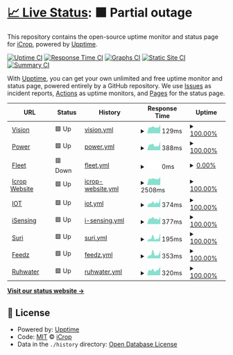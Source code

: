 # [📈 Live Status](https://icroptec.github.io/uptime-monitor): <!--live status--> **🟧 Partial outage**

This repository contains the open-source uptime monitor and status page for [iCrop](https://icrop.com.br), powered by [Upptime](https://github.com/upptime/upptime).

[![Uptime CI](https://github.com/icroptec/uptime-monitor/workflows/Uptime%20CI/badge.svg)](https://github.com/icroptec/uptime-monitor/actions?query=workflow%3A%22Uptime+CI%22)
[![Response Time CI](https://github.com/icroptec/uptime-monitor/workflows/Response%20Time%20CI/badge.svg)](https://github.com/icroptec/uptime-monitor/actions?query=workflow%3A%22Response+Time+CI%22)
[![Graphs CI](https://github.com/icroptec/uptime-monitor/workflows/Graphs%20CI/badge.svg)](https://github.com/icroptec/uptime-monitor/actions?query=workflow%3A%22Graphs+CI%22)
[![Static Site CI](https://github.com/icroptec/uptime-monitor/workflows/Static%20Site%20CI/badge.svg)](https://github.com/icroptec/uptime-monitor/actions?query=workflow%3A%22Static+Site+CI%22)
[![Summary CI](https://github.com/icroptec/uptime-monitor/workflows/Summary%20CI/badge.svg)](https://github.com/icroptec/uptime-monitor/actions?query=workflow%3A%22Summary+CI%22)

With [Upptime](https://upptime.js.org), you can get your own unlimited and free uptime monitor and status page, powered entirely by a GitHub repository. We use [Issues](https://github.com/icroptec/uptime-monitor/issues) as incident reports, [Actions](https://github.com/icroptec/uptime-monitor/actions) as uptime monitors, and [Pages](https://icroptec.github.io/uptime-monitor) for the status page.

<!--start: status pages-->
<!-- This summary is generated by Upptime (https://github.com/upptime/upptime) -->
<!-- Do not edit this manually, your changes will be overwritten -->
<!-- prettier-ignore -->
| URL | Status | History | Response Time | Uptime |
| --- | ------ | ------- | ------------- | ------ |
| <img alt="" src="https://favicons.githubusercontent.com/null" height="13"> [Vision](35.247.200.245) | 🟩 Up | [vision.yml](https://github.com/icroptec/uptime-monitor/commits/HEAD/history/vision.yml) | <details><summary><img alt="Response time graph" src="./graphs/vision/response-time-week.png" height="20"> 129ms</summary><br><a href="https://icroptec.github.io/uptime-monitor/history/vision"><img alt="Response time 132" src="https://img.shields.io/endpoint?url=https%3A%2F%2Fraw.githubusercontent.com%2Ficroptec%2Fuptime-monitor%2FHEAD%2Fapi%2Fvision%2Fresponse-time.json"></a><br><a href="https://icroptec.github.io/uptime-monitor/history/vision"><img alt="24-hour response time 118" src="https://img.shields.io/endpoint?url=https%3A%2F%2Fraw.githubusercontent.com%2Ficroptec%2Fuptime-monitor%2FHEAD%2Fapi%2Fvision%2Fresponse-time-day.json"></a><br><a href="https://icroptec.github.io/uptime-monitor/history/vision"><img alt="7-day response time 129" src="https://img.shields.io/endpoint?url=https%3A%2F%2Fraw.githubusercontent.com%2Ficroptec%2Fuptime-monitor%2FHEAD%2Fapi%2Fvision%2Fresponse-time-week.json"></a><br><a href="https://icroptec.github.io/uptime-monitor/history/vision"><img alt="30-day response time 132" src="https://img.shields.io/endpoint?url=https%3A%2F%2Fraw.githubusercontent.com%2Ficroptec%2Fuptime-monitor%2FHEAD%2Fapi%2Fvision%2Fresponse-time-month.json"></a><br><a href="https://icroptec.github.io/uptime-monitor/history/vision"><img alt="1-year response time 132" src="https://img.shields.io/endpoint?url=https%3A%2F%2Fraw.githubusercontent.com%2Ficroptec%2Fuptime-monitor%2FHEAD%2Fapi%2Fvision%2Fresponse-time-year.json"></a></details> | <details><summary><a href="https://icroptec.github.io/uptime-monitor/history/vision">100.00%</a></summary><a href="https://icroptec.github.io/uptime-monitor/history/vision"><img alt="All-time uptime 99.88%" src="https://img.shields.io/endpoint?url=https%3A%2F%2Fraw.githubusercontent.com%2Ficroptec%2Fuptime-monitor%2FHEAD%2Fapi%2Fvision%2Fuptime.json"></a><br><a href="https://icroptec.github.io/uptime-monitor/history/vision"><img alt="24-hour uptime 100.00%" src="https://img.shields.io/endpoint?url=https%3A%2F%2Fraw.githubusercontent.com%2Ficroptec%2Fuptime-monitor%2FHEAD%2Fapi%2Fvision%2Fuptime-day.json"></a><br><a href="https://icroptec.github.io/uptime-monitor/history/vision"><img alt="7-day uptime 100.00%" src="https://img.shields.io/endpoint?url=https%3A%2F%2Fraw.githubusercontent.com%2Ficroptec%2Fuptime-monitor%2FHEAD%2Fapi%2Fvision%2Fuptime-week.json"></a><br><a href="https://icroptec.github.io/uptime-monitor/history/vision"><img alt="30-day uptime 100.00%" src="https://img.shields.io/endpoint?url=https%3A%2F%2Fraw.githubusercontent.com%2Ficroptec%2Fuptime-monitor%2FHEAD%2Fapi%2Fvision%2Fuptime-month.json"></a><br><a href="https://icroptec.github.io/uptime-monitor/history/vision"><img alt="1-year uptime 99.88%" src="https://img.shields.io/endpoint?url=https%3A%2F%2Fraw.githubusercontent.com%2Ficroptec%2Fuptime-monitor%2FHEAD%2Fapi%2Fvision%2Fuptime-year.json"></a></details>
| <img alt="" src="https://favicons.githubusercontent.com/icroppower.icrop.com.br" height="13"> [Power](https://icroppower.icrop.com.br) | 🟩 Up | [power.yml](https://github.com/icroptec/uptime-monitor/commits/HEAD/history/power.yml) | <details><summary><img alt="Response time graph" src="./graphs/power/response-time-week.png" height="20"> 388ms</summary><br><a href="https://icroptec.github.io/uptime-monitor/history/power"><img alt="Response time 394" src="https://img.shields.io/endpoint?url=https%3A%2F%2Fraw.githubusercontent.com%2Ficroptec%2Fuptime-monitor%2FHEAD%2Fapi%2Fpower%2Fresponse-time.json"></a><br><a href="https://icroptec.github.io/uptime-monitor/history/power"><img alt="24-hour response time 457" src="https://img.shields.io/endpoint?url=https%3A%2F%2Fraw.githubusercontent.com%2Ficroptec%2Fuptime-monitor%2FHEAD%2Fapi%2Fpower%2Fresponse-time-day.json"></a><br><a href="https://icroptec.github.io/uptime-monitor/history/power"><img alt="7-day response time 388" src="https://img.shields.io/endpoint?url=https%3A%2F%2Fraw.githubusercontent.com%2Ficroptec%2Fuptime-monitor%2FHEAD%2Fapi%2Fpower%2Fresponse-time-week.json"></a><br><a href="https://icroptec.github.io/uptime-monitor/history/power"><img alt="30-day response time 396" src="https://img.shields.io/endpoint?url=https%3A%2F%2Fraw.githubusercontent.com%2Ficroptec%2Fuptime-monitor%2FHEAD%2Fapi%2Fpower%2Fresponse-time-month.json"></a><br><a href="https://icroptec.github.io/uptime-monitor/history/power"><img alt="1-year response time 394" src="https://img.shields.io/endpoint?url=https%3A%2F%2Fraw.githubusercontent.com%2Ficroptec%2Fuptime-monitor%2FHEAD%2Fapi%2Fpower%2Fresponse-time-year.json"></a></details> | <details><summary><a href="https://icroptec.github.io/uptime-monitor/history/power">100.00%</a></summary><a href="https://icroptec.github.io/uptime-monitor/history/power"><img alt="All-time uptime 100.00%" src="https://img.shields.io/endpoint?url=https%3A%2F%2Fraw.githubusercontent.com%2Ficroptec%2Fuptime-monitor%2FHEAD%2Fapi%2Fpower%2Fuptime.json"></a><br><a href="https://icroptec.github.io/uptime-monitor/history/power"><img alt="24-hour uptime 100.00%" src="https://img.shields.io/endpoint?url=https%3A%2F%2Fraw.githubusercontent.com%2Ficroptec%2Fuptime-monitor%2FHEAD%2Fapi%2Fpower%2Fuptime-day.json"></a><br><a href="https://icroptec.github.io/uptime-monitor/history/power"><img alt="7-day uptime 100.00%" src="https://img.shields.io/endpoint?url=https%3A%2F%2Fraw.githubusercontent.com%2Ficroptec%2Fuptime-monitor%2FHEAD%2Fapi%2Fpower%2Fuptime-week.json"></a><br><a href="https://icroptec.github.io/uptime-monitor/history/power"><img alt="30-day uptime 100.00%" src="https://img.shields.io/endpoint?url=https%3A%2F%2Fraw.githubusercontent.com%2Ficroptec%2Fuptime-monitor%2FHEAD%2Fapi%2Fpower%2Fuptime-month.json"></a><br><a href="https://icroptec.github.io/uptime-monitor/history/power"><img alt="1-year uptime 100.00%" src="https://img.shields.io/endpoint?url=https%3A%2F%2Fraw.githubusercontent.com%2Ficroptec%2Fuptime-monitor%2FHEAD%2Fapi%2Fpower%2Fuptime-year.json"></a></details>
| <img alt="" src="https://favicons.githubusercontent.com/fleet.icrop.online" height="13"> [Fleet](https://fleet.icrop.online) | 🟥 Down | [fleet.yml](https://github.com/icroptec/uptime-monitor/commits/HEAD/history/fleet.yml) | <details><summary><img alt="Response time graph" src="./graphs/fleet/response-time-week.png" height="20"> 0ms</summary><br><a href="https://icroptec.github.io/uptime-monitor/history/fleet"><img alt="Response time 150" src="https://img.shields.io/endpoint?url=https%3A%2F%2Fraw.githubusercontent.com%2Ficroptec%2Fuptime-monitor%2FHEAD%2Fapi%2Ffleet%2Fresponse-time.json"></a><br><a href="https://icroptec.github.io/uptime-monitor/history/fleet"><img alt="24-hour response time 0" src="https://img.shields.io/endpoint?url=https%3A%2F%2Fraw.githubusercontent.com%2Ficroptec%2Fuptime-monitor%2FHEAD%2Fapi%2Ffleet%2Fresponse-time-day.json"></a><br><a href="https://icroptec.github.io/uptime-monitor/history/fleet"><img alt="7-day response time 0" src="https://img.shields.io/endpoint?url=https%3A%2F%2Fraw.githubusercontent.com%2Ficroptec%2Fuptime-monitor%2FHEAD%2Fapi%2Ffleet%2Fresponse-time-week.json"></a><br><a href="https://icroptec.github.io/uptime-monitor/history/fleet"><img alt="30-day response time 151" src="https://img.shields.io/endpoint?url=https%3A%2F%2Fraw.githubusercontent.com%2Ficroptec%2Fuptime-monitor%2FHEAD%2Fapi%2Ffleet%2Fresponse-time-month.json"></a><br><a href="https://icroptec.github.io/uptime-monitor/history/fleet"><img alt="1-year response time 150" src="https://img.shields.io/endpoint?url=https%3A%2F%2Fraw.githubusercontent.com%2Ficroptec%2Fuptime-monitor%2FHEAD%2Fapi%2Ffleet%2Fresponse-time-year.json"></a></details> | <details><summary><a href="https://icroptec.github.io/uptime-monitor/history/fleet">0.00%</a></summary><a href="https://icroptec.github.io/uptime-monitor/history/fleet"><img alt="All-time uptime 37.64%" src="https://img.shields.io/endpoint?url=https%3A%2F%2Fraw.githubusercontent.com%2Ficroptec%2Fuptime-monitor%2FHEAD%2Fapi%2Ffleet%2Fuptime.json"></a><br><a href="https://icroptec.github.io/uptime-monitor/history/fleet"><img alt="24-hour uptime 0.00%" src="https://img.shields.io/endpoint?url=https%3A%2F%2Fraw.githubusercontent.com%2Ficroptec%2Fuptime-monitor%2FHEAD%2Fapi%2Ffleet%2Fuptime-day.json"></a><br><a href="https://icroptec.github.io/uptime-monitor/history/fleet"><img alt="7-day uptime 0.00%" src="https://img.shields.io/endpoint?url=https%3A%2F%2Fraw.githubusercontent.com%2Ficroptec%2Fuptime-monitor%2FHEAD%2Fapi%2Ffleet%2Fuptime-week.json"></a><br><a href="https://icroptec.github.io/uptime-monitor/history/fleet"><img alt="30-day uptime 36.27%" src="https://img.shields.io/endpoint?url=https%3A%2F%2Fraw.githubusercontent.com%2Ficroptec%2Fuptime-monitor%2FHEAD%2Fapi%2Ffleet%2Fuptime-month.json"></a><br><a href="https://icroptec.github.io/uptime-monitor/history/fleet"><img alt="1-year uptime 37.64%" src="https://img.shields.io/endpoint?url=https%3A%2F%2Fraw.githubusercontent.com%2Ficroptec%2Fuptime-monitor%2FHEAD%2Fapi%2Ffleet%2Fuptime-year.json"></a></details>
| <img alt="" src="https://favicons.githubusercontent.com/icrop.com.br" height="13"> [Icrop Website](https://icrop.com.br) | 🟩 Up | [icrop-website.yml](https://github.com/icroptec/uptime-monitor/commits/HEAD/history/icrop-website.yml) | <details><summary><img alt="Response time graph" src="./graphs/icrop-website/response-time-week.png" height="20"> 2508ms</summary><br><a href="https://icroptec.github.io/uptime-monitor/history/icrop-website"><img alt="Response time 2996" src="https://img.shields.io/endpoint?url=https%3A%2F%2Fraw.githubusercontent.com%2Ficroptec%2Fuptime-monitor%2FHEAD%2Fapi%2Ficrop-website%2Fresponse-time.json"></a><br><a href="https://icroptec.github.io/uptime-monitor/history/icrop-website"><img alt="24-hour response time 2299" src="https://img.shields.io/endpoint?url=https%3A%2F%2Fraw.githubusercontent.com%2Ficroptec%2Fuptime-monitor%2FHEAD%2Fapi%2Ficrop-website%2Fresponse-time-day.json"></a><br><a href="https://icroptec.github.io/uptime-monitor/history/icrop-website"><img alt="7-day response time 2508" src="https://img.shields.io/endpoint?url=https%3A%2F%2Fraw.githubusercontent.com%2Ficroptec%2Fuptime-monitor%2FHEAD%2Fapi%2Ficrop-website%2Fresponse-time-week.json"></a><br><a href="https://icroptec.github.io/uptime-monitor/history/icrop-website"><img alt="30-day response time 3050" src="https://img.shields.io/endpoint?url=https%3A%2F%2Fraw.githubusercontent.com%2Ficroptec%2Fuptime-monitor%2FHEAD%2Fapi%2Ficrop-website%2Fresponse-time-month.json"></a><br><a href="https://icroptec.github.io/uptime-monitor/history/icrop-website"><img alt="1-year response time 2996" src="https://img.shields.io/endpoint?url=https%3A%2F%2Fraw.githubusercontent.com%2Ficroptec%2Fuptime-monitor%2FHEAD%2Fapi%2Ficrop-website%2Fresponse-time-year.json"></a></details> | <details><summary><a href="https://icroptec.github.io/uptime-monitor/history/icrop-website">100.00%</a></summary><a href="https://icroptec.github.io/uptime-monitor/history/icrop-website"><img alt="All-time uptime 100.00%" src="https://img.shields.io/endpoint?url=https%3A%2F%2Fraw.githubusercontent.com%2Ficroptec%2Fuptime-monitor%2FHEAD%2Fapi%2Ficrop-website%2Fuptime.json"></a><br><a href="https://icroptec.github.io/uptime-monitor/history/icrop-website"><img alt="24-hour uptime 100.00%" src="https://img.shields.io/endpoint?url=https%3A%2F%2Fraw.githubusercontent.com%2Ficroptec%2Fuptime-monitor%2FHEAD%2Fapi%2Ficrop-website%2Fuptime-day.json"></a><br><a href="https://icroptec.github.io/uptime-monitor/history/icrop-website"><img alt="7-day uptime 100.00%" src="https://img.shields.io/endpoint?url=https%3A%2F%2Fraw.githubusercontent.com%2Ficroptec%2Fuptime-monitor%2FHEAD%2Fapi%2Ficrop-website%2Fuptime-week.json"></a><br><a href="https://icroptec.github.io/uptime-monitor/history/icrop-website"><img alt="30-day uptime 100.00%" src="https://img.shields.io/endpoint?url=https%3A%2F%2Fraw.githubusercontent.com%2Ficroptec%2Fuptime-monitor%2FHEAD%2Fapi%2Ficrop-website%2Fuptime-month.json"></a><br><a href="https://icroptec.github.io/uptime-monitor/history/icrop-website"><img alt="1-year uptime 100.00%" src="https://img.shields.io/endpoint?url=https%3A%2F%2Fraw.githubusercontent.com%2Ficroptec%2Fuptime-monitor%2FHEAD%2Fapi%2Ficrop-website%2Fuptime-year.json"></a></details>
| <img alt="" src="https://favicons.githubusercontent.com/iot.icrop.com.br" height="13"> [IOT](https://iot.icrop.com.br) | 🟩 Up | [iot.yml](https://github.com/icroptec/uptime-monitor/commits/HEAD/history/iot.yml) | <details><summary><img alt="Response time graph" src="./graphs/iot/response-time-week.png" height="20"> 374ms</summary><br><a href="https://icroptec.github.io/uptime-monitor/history/iot"><img alt="Response time 388" src="https://img.shields.io/endpoint?url=https%3A%2F%2Fraw.githubusercontent.com%2Ficroptec%2Fuptime-monitor%2FHEAD%2Fapi%2Fiot%2Fresponse-time.json"></a><br><a href="https://icroptec.github.io/uptime-monitor/history/iot"><img alt="24-hour response time 282" src="https://img.shields.io/endpoint?url=https%3A%2F%2Fraw.githubusercontent.com%2Ficroptec%2Fuptime-monitor%2FHEAD%2Fapi%2Fiot%2Fresponse-time-day.json"></a><br><a href="https://icroptec.github.io/uptime-monitor/history/iot"><img alt="7-day response time 374" src="https://img.shields.io/endpoint?url=https%3A%2F%2Fraw.githubusercontent.com%2Ficroptec%2Fuptime-monitor%2FHEAD%2Fapi%2Fiot%2Fresponse-time-week.json"></a><br><a href="https://icroptec.github.io/uptime-monitor/history/iot"><img alt="30-day response time 385" src="https://img.shields.io/endpoint?url=https%3A%2F%2Fraw.githubusercontent.com%2Ficroptec%2Fuptime-monitor%2FHEAD%2Fapi%2Fiot%2Fresponse-time-month.json"></a><br><a href="https://icroptec.github.io/uptime-monitor/history/iot"><img alt="1-year response time 388" src="https://img.shields.io/endpoint?url=https%3A%2F%2Fraw.githubusercontent.com%2Ficroptec%2Fuptime-monitor%2FHEAD%2Fapi%2Fiot%2Fresponse-time-year.json"></a></details> | <details><summary><a href="https://icroptec.github.io/uptime-monitor/history/iot">100.00%</a></summary><a href="https://icroptec.github.io/uptime-monitor/history/iot"><img alt="All-time uptime 100.00%" src="https://img.shields.io/endpoint?url=https%3A%2F%2Fraw.githubusercontent.com%2Ficroptec%2Fuptime-monitor%2FHEAD%2Fapi%2Fiot%2Fuptime.json"></a><br><a href="https://icroptec.github.io/uptime-monitor/history/iot"><img alt="24-hour uptime 100.00%" src="https://img.shields.io/endpoint?url=https%3A%2F%2Fraw.githubusercontent.com%2Ficroptec%2Fuptime-monitor%2FHEAD%2Fapi%2Fiot%2Fuptime-day.json"></a><br><a href="https://icroptec.github.io/uptime-monitor/history/iot"><img alt="7-day uptime 100.00%" src="https://img.shields.io/endpoint?url=https%3A%2F%2Fraw.githubusercontent.com%2Ficroptec%2Fuptime-monitor%2FHEAD%2Fapi%2Fiot%2Fuptime-week.json"></a><br><a href="https://icroptec.github.io/uptime-monitor/history/iot"><img alt="30-day uptime 100.00%" src="https://img.shields.io/endpoint?url=https%3A%2F%2Fraw.githubusercontent.com%2Ficroptec%2Fuptime-monitor%2FHEAD%2Fapi%2Fiot%2Fuptime-month.json"></a><br><a href="https://icroptec.github.io/uptime-monitor/history/iot"><img alt="1-year uptime 100.00%" src="https://img.shields.io/endpoint?url=https%3A%2F%2Fraw.githubusercontent.com%2Ficroptec%2Fuptime-monitor%2FHEAD%2Fapi%2Fiot%2Fuptime-year.json"></a></details>
| <img alt="" src="https://favicons.githubusercontent.com/isensing.icrop.com.br" height="13"> [iSensing](https://isensing.icrop.com.br) | 🟩 Up | [i-sensing.yml](https://github.com/icroptec/uptime-monitor/commits/HEAD/history/i-sensing.yml) | <details><summary><img alt="Response time graph" src="./graphs/i-sensing/response-time-week.png" height="20"> 377ms</summary><br><a href="https://icroptec.github.io/uptime-monitor/history/i-sensing"><img alt="Response time 393" src="https://img.shields.io/endpoint?url=https%3A%2F%2Fraw.githubusercontent.com%2Ficroptec%2Fuptime-monitor%2FHEAD%2Fapi%2Fi-sensing%2Fresponse-time.json"></a><br><a href="https://icroptec.github.io/uptime-monitor/history/i-sensing"><img alt="24-hour response time 293" src="https://img.shields.io/endpoint?url=https%3A%2F%2Fraw.githubusercontent.com%2Ficroptec%2Fuptime-monitor%2FHEAD%2Fapi%2Fi-sensing%2Fresponse-time-day.json"></a><br><a href="https://icroptec.github.io/uptime-monitor/history/i-sensing"><img alt="7-day response time 377" src="https://img.shields.io/endpoint?url=https%3A%2F%2Fraw.githubusercontent.com%2Ficroptec%2Fuptime-monitor%2FHEAD%2Fapi%2Fi-sensing%2Fresponse-time-week.json"></a><br><a href="https://icroptec.github.io/uptime-monitor/history/i-sensing"><img alt="30-day response time 393" src="https://img.shields.io/endpoint?url=https%3A%2F%2Fraw.githubusercontent.com%2Ficroptec%2Fuptime-monitor%2FHEAD%2Fapi%2Fi-sensing%2Fresponse-time-month.json"></a><br><a href="https://icroptec.github.io/uptime-monitor/history/i-sensing"><img alt="1-year response time 393" src="https://img.shields.io/endpoint?url=https%3A%2F%2Fraw.githubusercontent.com%2Ficroptec%2Fuptime-monitor%2FHEAD%2Fapi%2Fi-sensing%2Fresponse-time-year.json"></a></details> | <details><summary><a href="https://icroptec.github.io/uptime-monitor/history/i-sensing">100.00%</a></summary><a href="https://icroptec.github.io/uptime-monitor/history/i-sensing"><img alt="All-time uptime 100.00%" src="https://img.shields.io/endpoint?url=https%3A%2F%2Fraw.githubusercontent.com%2Ficroptec%2Fuptime-monitor%2FHEAD%2Fapi%2Fi-sensing%2Fuptime.json"></a><br><a href="https://icroptec.github.io/uptime-monitor/history/i-sensing"><img alt="24-hour uptime 100.00%" src="https://img.shields.io/endpoint?url=https%3A%2F%2Fraw.githubusercontent.com%2Ficroptec%2Fuptime-monitor%2FHEAD%2Fapi%2Fi-sensing%2Fuptime-day.json"></a><br><a href="https://icroptec.github.io/uptime-monitor/history/i-sensing"><img alt="7-day uptime 100.00%" src="https://img.shields.io/endpoint?url=https%3A%2F%2Fraw.githubusercontent.com%2Ficroptec%2Fuptime-monitor%2FHEAD%2Fapi%2Fi-sensing%2Fuptime-week.json"></a><br><a href="https://icroptec.github.io/uptime-monitor/history/i-sensing"><img alt="30-day uptime 100.00%" src="https://img.shields.io/endpoint?url=https%3A%2F%2Fraw.githubusercontent.com%2Ficroptec%2Fuptime-monitor%2FHEAD%2Fapi%2Fi-sensing%2Fuptime-month.json"></a><br><a href="https://icroptec.github.io/uptime-monitor/history/i-sensing"><img alt="1-year uptime 100.00%" src="https://img.shields.io/endpoint?url=https%3A%2F%2Fraw.githubusercontent.com%2Ficroptec%2Fuptime-monitor%2FHEAD%2Fapi%2Fi-sensing%2Fuptime-year.json"></a></details>
| <img alt="" src="https://favicons.githubusercontent.com/portal.chatbotmaker.io" height="13"> [Suri](https://portal.chatbotmaker.io) | 🟩 Up | [suri.yml](https://github.com/icroptec/uptime-monitor/commits/HEAD/history/suri.yml) | <details><summary><img alt="Response time graph" src="./graphs/suri/response-time-week.png" height="20"> 195ms</summary><br><a href="https://icroptec.github.io/uptime-monitor/history/suri"><img alt="Response time 221" src="https://img.shields.io/endpoint?url=https%3A%2F%2Fraw.githubusercontent.com%2Ficroptec%2Fuptime-monitor%2FHEAD%2Fapi%2Fsuri%2Fresponse-time.json"></a><br><a href="https://icroptec.github.io/uptime-monitor/history/suri"><img alt="24-hour response time 126" src="https://img.shields.io/endpoint?url=https%3A%2F%2Fraw.githubusercontent.com%2Ficroptec%2Fuptime-monitor%2FHEAD%2Fapi%2Fsuri%2Fresponse-time-day.json"></a><br><a href="https://icroptec.github.io/uptime-monitor/history/suri"><img alt="7-day response time 195" src="https://img.shields.io/endpoint?url=https%3A%2F%2Fraw.githubusercontent.com%2Ficroptec%2Fuptime-monitor%2FHEAD%2Fapi%2Fsuri%2Fresponse-time-week.json"></a><br><a href="https://icroptec.github.io/uptime-monitor/history/suri"><img alt="30-day response time 215" src="https://img.shields.io/endpoint?url=https%3A%2F%2Fraw.githubusercontent.com%2Ficroptec%2Fuptime-monitor%2FHEAD%2Fapi%2Fsuri%2Fresponse-time-month.json"></a><br><a href="https://icroptec.github.io/uptime-monitor/history/suri"><img alt="1-year response time 221" src="https://img.shields.io/endpoint?url=https%3A%2F%2Fraw.githubusercontent.com%2Ficroptec%2Fuptime-monitor%2FHEAD%2Fapi%2Fsuri%2Fresponse-time-year.json"></a></details> | <details><summary><a href="https://icroptec.github.io/uptime-monitor/history/suri">100.00%</a></summary><a href="https://icroptec.github.io/uptime-monitor/history/suri"><img alt="All-time uptime 100.00%" src="https://img.shields.io/endpoint?url=https%3A%2F%2Fraw.githubusercontent.com%2Ficroptec%2Fuptime-monitor%2FHEAD%2Fapi%2Fsuri%2Fuptime.json"></a><br><a href="https://icroptec.github.io/uptime-monitor/history/suri"><img alt="24-hour uptime 100.00%" src="https://img.shields.io/endpoint?url=https%3A%2F%2Fraw.githubusercontent.com%2Ficroptec%2Fuptime-monitor%2FHEAD%2Fapi%2Fsuri%2Fuptime-day.json"></a><br><a href="https://icroptec.github.io/uptime-monitor/history/suri"><img alt="7-day uptime 100.00%" src="https://img.shields.io/endpoint?url=https%3A%2F%2Fraw.githubusercontent.com%2Ficroptec%2Fuptime-monitor%2FHEAD%2Fapi%2Fsuri%2Fuptime-week.json"></a><br><a href="https://icroptec.github.io/uptime-monitor/history/suri"><img alt="30-day uptime 100.00%" src="https://img.shields.io/endpoint?url=https%3A%2F%2Fraw.githubusercontent.com%2Ficroptec%2Fuptime-monitor%2FHEAD%2Fapi%2Fsuri%2Fuptime-month.json"></a><br><a href="https://icroptec.github.io/uptime-monitor/history/suri"><img alt="1-year uptime 100.00%" src="https://img.shields.io/endpoint?url=https%3A%2F%2Fraw.githubusercontent.com%2Ficroptec%2Fuptime-monitor%2FHEAD%2Fapi%2Fsuri%2Fuptime-year.json"></a></details>
| <img alt="" src="https://favicons.githubusercontent.com/app.feedz.com.br" height="13"> [Feedz](https://app.feedz.com.br) | 🟩 Up | [feedz.yml](https://github.com/icroptec/uptime-monitor/commits/HEAD/history/feedz.yml) | <details><summary><img alt="Response time graph" src="./graphs/feedz/response-time-week.png" height="20"> 353ms</summary><br><a href="https://icroptec.github.io/uptime-monitor/history/feedz"><img alt="Response time 456" src="https://img.shields.io/endpoint?url=https%3A%2F%2Fraw.githubusercontent.com%2Ficroptec%2Fuptime-monitor%2FHEAD%2Fapi%2Ffeedz%2Fresponse-time.json"></a><br><a href="https://icroptec.github.io/uptime-monitor/history/feedz"><img alt="24-hour response time 232" src="https://img.shields.io/endpoint?url=https%3A%2F%2Fraw.githubusercontent.com%2Ficroptec%2Fuptime-monitor%2FHEAD%2Fapi%2Ffeedz%2Fresponse-time-day.json"></a><br><a href="https://icroptec.github.io/uptime-monitor/history/feedz"><img alt="7-day response time 353" src="https://img.shields.io/endpoint?url=https%3A%2F%2Fraw.githubusercontent.com%2Ficroptec%2Fuptime-monitor%2FHEAD%2Fapi%2Ffeedz%2Fresponse-time-week.json"></a><br><a href="https://icroptec.github.io/uptime-monitor/history/feedz"><img alt="30-day response time 467" src="https://img.shields.io/endpoint?url=https%3A%2F%2Fraw.githubusercontent.com%2Ficroptec%2Fuptime-monitor%2FHEAD%2Fapi%2Ffeedz%2Fresponse-time-month.json"></a><br><a href="https://icroptec.github.io/uptime-monitor/history/feedz"><img alt="1-year response time 456" src="https://img.shields.io/endpoint?url=https%3A%2F%2Fraw.githubusercontent.com%2Ficroptec%2Fuptime-monitor%2FHEAD%2Fapi%2Ffeedz%2Fresponse-time-year.json"></a></details> | <details><summary><a href="https://icroptec.github.io/uptime-monitor/history/feedz">100.00%</a></summary><a href="https://icroptec.github.io/uptime-monitor/history/feedz"><img alt="All-time uptime 100.00%" src="https://img.shields.io/endpoint?url=https%3A%2F%2Fraw.githubusercontent.com%2Ficroptec%2Fuptime-monitor%2FHEAD%2Fapi%2Ffeedz%2Fuptime.json"></a><br><a href="https://icroptec.github.io/uptime-monitor/history/feedz"><img alt="24-hour uptime 100.00%" src="https://img.shields.io/endpoint?url=https%3A%2F%2Fraw.githubusercontent.com%2Ficroptec%2Fuptime-monitor%2FHEAD%2Fapi%2Ffeedz%2Fuptime-day.json"></a><br><a href="https://icroptec.github.io/uptime-monitor/history/feedz"><img alt="7-day uptime 100.00%" src="https://img.shields.io/endpoint?url=https%3A%2F%2Fraw.githubusercontent.com%2Ficroptec%2Fuptime-monitor%2FHEAD%2Fapi%2Ffeedz%2Fuptime-week.json"></a><br><a href="https://icroptec.github.io/uptime-monitor/history/feedz"><img alt="30-day uptime 100.00%" src="https://img.shields.io/endpoint?url=https%3A%2F%2Fraw.githubusercontent.com%2Ficroptec%2Fuptime-monitor%2FHEAD%2Fapi%2Ffeedz%2Fuptime-month.json"></a><br><a href="https://icroptec.github.io/uptime-monitor/history/feedz"><img alt="1-year uptime 100.00%" src="https://img.shields.io/endpoint?url=https%3A%2F%2Fraw.githubusercontent.com%2Ficroptec%2Fuptime-monitor%2FHEAD%2Fapi%2Ffeedz%2Fuptime-year.json"></a></details>
| <img alt="" src="https://favicons.githubusercontent.com/api.ruhwater.com.br" height="13"> [Ruhwater](https://api.ruhwater.com.br/gateway) | 🟩 Up | [ruhwater.yml](https://github.com/icroptec/uptime-monitor/commits/HEAD/history/ruhwater.yml) | <details><summary><img alt="Response time graph" src="./graphs/ruhwater/response-time-week.png" height="20"> 320ms</summary><br><a href="https://icroptec.github.io/uptime-monitor/history/ruhwater"><img alt="Response time 337" src="https://img.shields.io/endpoint?url=https%3A%2F%2Fraw.githubusercontent.com%2Ficroptec%2Fuptime-monitor%2FHEAD%2Fapi%2Fruhwater%2Fresponse-time.json"></a><br><a href="https://icroptec.github.io/uptime-monitor/history/ruhwater"><img alt="24-hour response time 333" src="https://img.shields.io/endpoint?url=https%3A%2F%2Fraw.githubusercontent.com%2Ficroptec%2Fuptime-monitor%2FHEAD%2Fapi%2Fruhwater%2Fresponse-time-day.json"></a><br><a href="https://icroptec.github.io/uptime-monitor/history/ruhwater"><img alt="7-day response time 320" src="https://img.shields.io/endpoint?url=https%3A%2F%2Fraw.githubusercontent.com%2Ficroptec%2Fuptime-monitor%2FHEAD%2Fapi%2Fruhwater%2Fresponse-time-week.json"></a><br><a href="https://icroptec.github.io/uptime-monitor/history/ruhwater"><img alt="30-day response time 337" src="https://img.shields.io/endpoint?url=https%3A%2F%2Fraw.githubusercontent.com%2Ficroptec%2Fuptime-monitor%2FHEAD%2Fapi%2Fruhwater%2Fresponse-time-month.json"></a><br><a href="https://icroptec.github.io/uptime-monitor/history/ruhwater"><img alt="1-year response time 337" src="https://img.shields.io/endpoint?url=https%3A%2F%2Fraw.githubusercontent.com%2Ficroptec%2Fuptime-monitor%2FHEAD%2Fapi%2Fruhwater%2Fresponse-time-year.json"></a></details> | <details><summary><a href="https://icroptec.github.io/uptime-monitor/history/ruhwater">100.00%</a></summary><a href="https://icroptec.github.io/uptime-monitor/history/ruhwater"><img alt="All-time uptime 100.00%" src="https://img.shields.io/endpoint?url=https%3A%2F%2Fraw.githubusercontent.com%2Ficroptec%2Fuptime-monitor%2FHEAD%2Fapi%2Fruhwater%2Fuptime.json"></a><br><a href="https://icroptec.github.io/uptime-monitor/history/ruhwater"><img alt="24-hour uptime 100.00%" src="https://img.shields.io/endpoint?url=https%3A%2F%2Fraw.githubusercontent.com%2Ficroptec%2Fuptime-monitor%2FHEAD%2Fapi%2Fruhwater%2Fuptime-day.json"></a><br><a href="https://icroptec.github.io/uptime-monitor/history/ruhwater"><img alt="7-day uptime 100.00%" src="https://img.shields.io/endpoint?url=https%3A%2F%2Fraw.githubusercontent.com%2Ficroptec%2Fuptime-monitor%2FHEAD%2Fapi%2Fruhwater%2Fuptime-week.json"></a><br><a href="https://icroptec.github.io/uptime-monitor/history/ruhwater"><img alt="30-day uptime 100.00%" src="https://img.shields.io/endpoint?url=https%3A%2F%2Fraw.githubusercontent.com%2Ficroptec%2Fuptime-monitor%2FHEAD%2Fapi%2Fruhwater%2Fuptime-month.json"></a><br><a href="https://icroptec.github.io/uptime-monitor/history/ruhwater"><img alt="1-year uptime 100.00%" src="https://img.shields.io/endpoint?url=https%3A%2F%2Fraw.githubusercontent.com%2Ficroptec%2Fuptime-monitor%2FHEAD%2Fapi%2Fruhwater%2Fuptime-year.json"></a></details>

<!--end: status pages-->

[**Visit our status website →**](https://icroptec.github.io/uptime-monitor)

## 📄 License

- Powered by: [Upptime](https://github.com/upptime/upptime)
- Code: [MIT](./LICENSE) © [iCrop](https://icrop.com.br)
- Data in the `./history` directory: [Open Database License](https://opendatacommons.org/licenses/odbl/1-0/)
